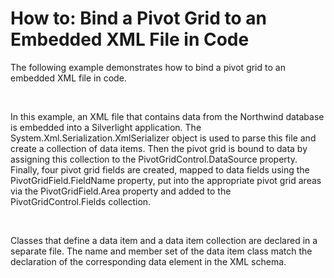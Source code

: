 # How to: Bind a Pivot Grid to an Embedded XML File in Code


<p>The following example demonstrates how to bind a pivot grid to an embedded XML file in code.</p><br />
<p>In this example, an XML file that contains data from the Northwind database is embedded into a Silverlight application. The System.Xml.Serialization.XmlSerializer object is used to parse this file and create a collection of data items. Then the pivot grid is bound to data by assigning this collection to the PivotGridControl.DataSource property. Finally, four pivot grid fields are created, mapped to data fields using the PivotGridField.FieldName property, put into the appropriate pivot grid areas via the PivotGridField.Area property and added to the PivotGridControl.Fields collection.</p><br />
<p>Classes that define a data item and a data item collection are declared in a separate file. The name and member set of the data item class match the declaration of the corresponding data element in the XML schema.</p>

<br/>


